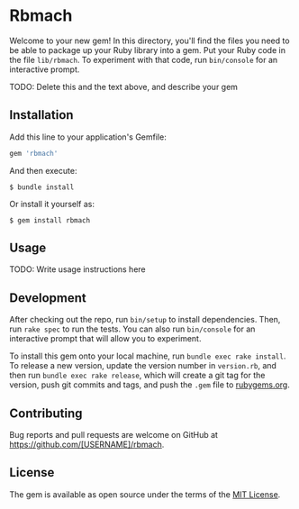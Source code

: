 # Rbmach

Welcome to your new gem! In this directory, you'll find the files you need to be able to package up your Ruby library into a gem. Put your Ruby code in the file `lib/rbmach`. To experiment with that code, run `bin/console` for an interactive prompt.

TODO: Delete this and the text above, and describe your gem

## Installation

Add this line to your application's Gemfile:

```ruby
gem 'rbmach'
```

And then execute:

    $ bundle install

Or install it yourself as:

    $ gem install rbmach

## Usage

TODO: Write usage instructions here

## Development

After checking out the repo, run `bin/setup` to install dependencies. Then, run `rake spec` to run the tests. You can also run `bin/console` for an interactive prompt that will allow you to experiment.

To install this gem onto your local machine, run `bundle exec rake install`. To release a new version, update the version number in `version.rb`, and then run `bundle exec rake release`, which will create a git tag for the version, push git commits and tags, and push the `.gem` file to [rubygems.org](https://rubygems.org).

## Contributing

Bug reports and pull requests are welcome on GitHub at https://github.com/[USERNAME]/rbmach.


## License

The gem is available as open source under the terms of the [MIT License](https://opensource.org/licenses/MIT).
